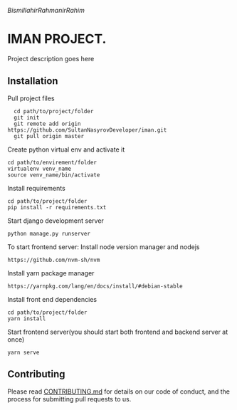 *_BismillahirRahmanirRahim_*

# IMAN PROJECT.
Project description goes here



## Installation
Pull project files
```
  cd path/to/project/folder
  git init
  git remote add origin https://github.com/SultanNasyrovDeveloper/iman.git
  git pull origin master
```

Create python virtual env and activate it
```
cd path/to/envirement/folder
virtualenv venv_name
source venv_name/bin/activate
```

Install requirements
```
cd path/to/project/folder
pip install -r requirements.txt
```

Start django development server
```
python manage.py runserver
```

To start frontend server:
Install  node version manager and nodejs
```
https://github.com/nvm-sh/nvm
```

Install yarn package manager
```
https://yarnpkg.com/lang/en/docs/install/#debian-stable
```

Install front end dependencies
```
cd path/to/project/folder
yarn install
```

Start frontend server(you should start both frontend and backend server  at once)
```
yarn serve
```

## Contributing

Please read [CONTRIBUTING.md](https://github.com/SultanNasyrovDeveloper/iman) for details on our code of conduct, and the process for submitting pull requests to us.
